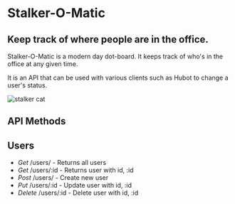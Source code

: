 # Stalker-O-Matic
## Keep track of where people are in the office.

Stalker-O-Matic is a modern day dot-board. It keeps track of who's in the office
at any given time.

It is an API that can be used with various clients such as Hubot to change a user's status.

![stalker cat](http://www.templeofcats.com/wp-content/uploads/2011/02/cat-squirrel.jpg)


## API Methods

## Users
- *Get* /users/ - Returns all users
- *Get* /users/:id - Returns user with id, :id
- *Post* /users/ - Create new user
- *Put* /users/:id - Update user with id, :id
- *Delete* /users/:id - Delete user with id, :id